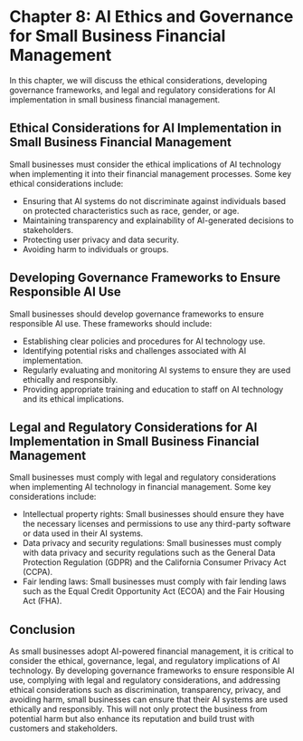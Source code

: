 Chapter 8: AI Ethics and Governance for Small Business Financial Management
===========================================================================

In this chapter, we will discuss the ethical considerations, developing governance frameworks, and legal and regulatory considerations for AI implementation in small business financial management.

Ethical Considerations for AI Implementation in Small Business Financial Management
-----------------------------------------------------------------------------------

Small businesses must consider the ethical implications of AI technology when implementing it into their financial management processes. Some key ethical considerations include:

* Ensuring that AI systems do not discriminate against individuals based on protected characteristics such as race, gender, or age.
* Maintaining transparency and explainability of AI-generated decisions to stakeholders.
* Protecting user privacy and data security.
* Avoiding harm to individuals or groups.

Developing Governance Frameworks to Ensure Responsible AI Use
-------------------------------------------------------------

Small businesses should develop governance frameworks to ensure responsible AI use. These frameworks should include:

* Establishing clear policies and procedures for AI technology use.
* Identifying potential risks and challenges associated with AI implementation.
* Regularly evaluating and monitoring AI systems to ensure they are used ethically and responsibly.
* Providing appropriate training and education to staff on AI technology and its ethical implications.

Legal and Regulatory Considerations for AI Implementation in Small Business Financial Management
------------------------------------------------------------------------------------------------

Small businesses must comply with legal and regulatory considerations when implementing AI technology in financial management. Some key considerations include:

* Intellectual property rights: Small businesses should ensure they have the necessary licenses and permissions to use any third-party software or data used in their AI systems.
* Data privacy and security regulations: Small businesses must comply with data privacy and security regulations such as the General Data Protection Regulation (GDPR) and the California Consumer Privacy Act (CCPA).
* Fair lending laws: Small businesses must comply with fair lending laws such as the Equal Credit Opportunity Act (ECOA) and the Fair Housing Act (FHA).

Conclusion
----------

As small businesses adopt AI-powered financial management, it is critical to consider the ethical, governance, legal, and regulatory implications of AI technology. By developing governance frameworks to ensure responsible AI use, complying with legal and regulatory considerations, and addressing ethical considerations such as discrimination, transparency, privacy, and avoiding harm, small businesses can ensure that their AI systems are used ethically and responsibly. This will not only protect the business from potential harm but also enhance its reputation and build trust with customers and stakeholders.
